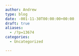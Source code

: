 ```yaml
---
author: Andrew
type: blog
date: -001-11-30T00:00:00+00:00
draft: true
aliases:
  - /?p=13674
categories:
  - Uncategorized

---
```

##
